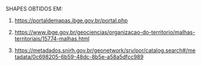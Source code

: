 SHAPES OBTIDOS EM:

1. https://portaldemapas.ibge.gov.br/portal.php

2. https://www.ibge.gov.br/geociencias/organizacao-do-territorio/malhas-territoriais/15774-malhas.html

3) https://metadados.snirh.gov.br/geonetwork/srv/por/catalog.search#/metadata/0c698205-6b59-48dc-8b5e-a58a5dfcc989
